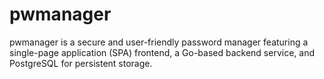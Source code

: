 # pwmanager
pwmanager is a secure and user-friendly password manager featuring a single-page application (SPA) frontend, a Go-based backend service, and PostgreSQL for persistent storage.

